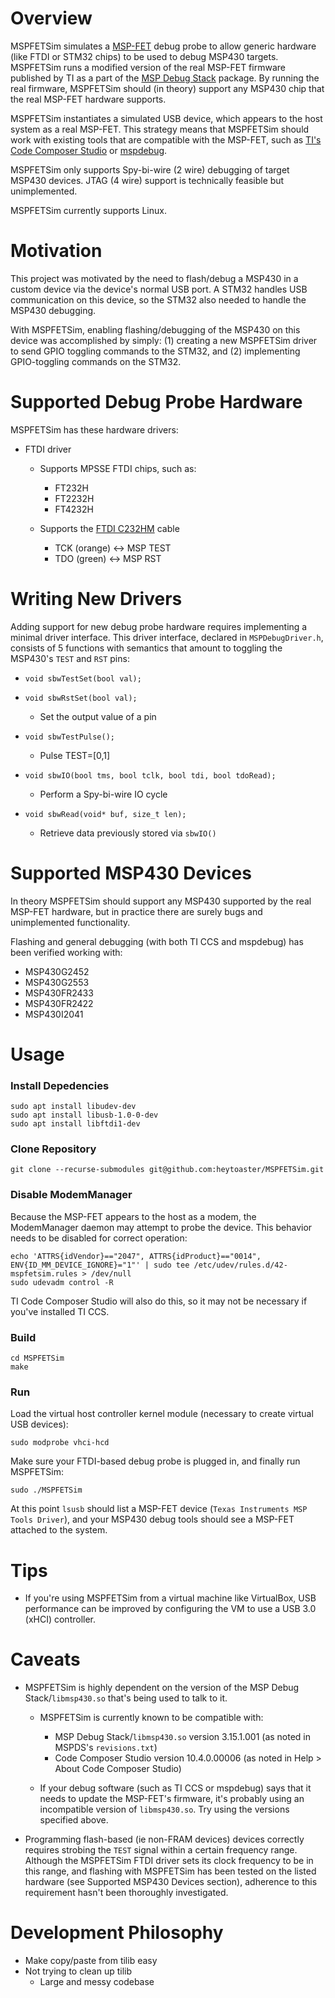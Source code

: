 # Overview

MSPFETSim simulates a [MSP-FET](https://www.ti.com/tool/MSP-FET) debug probe to allow generic hardware (like FTDI or STM32 chips) to be used to debug MSP430 targets. MSPFETSim runs a modified version of the real MSP-FET firmware published by TI as a part of the [MSP Debug Stack](https://www.ti.com/tool/MSPDS) package. By running the real firmware, MSPFETSim should (in theory) support any MSP430 chip that the real MSP-FET hardware supports.

MSPFETSim instantiates a simulated USB device, which appears to the host system as a real MSP-FET. This strategy means that MSPFETSim should work with existing tools that are compatible with the MSP-FET, such as [TI's Code Composer Studio](https://www.ti.com/tool/CCSTUDIO) or [mspdebug](https://github.com/dlbeer/mspdebug).

MSPFETSim only supports Spy-bi-wire (2 wire) debugging of target MSP430 devices. JTAG (4 wire) support is technically feasible but unimplemented.

MSPFETSim currently supports Linux.


# Motivation

This project was motivated by the need to flash/debug a MSP430 in a custom device via the device's normal USB port. A STM32 handles USB communication on this device, so the STM32 also needed to handle the MSP430 debugging.

With MSPFETSim, enabling flashing/debugging of the MSP430 on this device was accomplished by simply: (1) creating a new MSPFETSim driver to send GPIO toggling commands to the STM32, and (2) implementing GPIO-toggling commands on the STM32.


# Supported Debug Probe Hardware

MSPFETSim has these hardware drivers:

- FTDI driver
    - Supports MPSSE FTDI chips, such as:
        - FT232H
        - FT2232H
        - FT4232H
    
    - Supports the [FTDI C232HM](https://ftdichip.com/products/c232hm-ddhsl-0-2/) cable
        - TCK (orange) <-> MSP TEST
        - TDO (green) <-> MSP RST


# Writing New Drivers

Adding support for new debug probe hardware requires implementing a minimal driver interface. This driver interface, declared in `MSPDebugDriver.h`, consists of 5 functions with semantics that amount to toggling the MSP430's `TEST` and `RST` pins:

- `void sbwTestSet(bool val);`
- `void sbwRstSet(bool val);`
    - Set the output value of a pin

- `void sbwTestPulse();`
    - Pulse TEST=[0,1]

- `void sbwIO(bool tms, bool tclk, bool tdi, bool tdoRead);`
    - Perform a Spy-bi-wire IO cycle

- `void sbwRead(void* buf, size_t len);`
    - Retrieve data previously stored via `sbwIO()`


# Supported MSP430 Devices

In theory MSPFETSim should support any MSP430 supported by the real MSP-FET hardware, but in practice there are surely bugs and unimplemented functionality.

Flashing and general debugging (with both TI CCS and mspdebug) has been verified working with:

- MSP430G2452
- MSP430G2553
- MSP430FR2433
- MSP430FR2422
- MSP430I2041


# Usage

### Install Depedencies
    sudo apt install libudev-dev
    sudo apt install libusb-1.0-0-dev
    sudo apt install libftdi1-dev

### Clone Repository
    git clone --recurse-submodules git@github.com:heytoaster/MSPFETSim.git

### Disable ModemManager

Because the MSP-FET appears to the host as a modem, the ModemManager daemon may attempt to probe the device. This behavior needs to be disabled for correct operation:

    echo 'ATTRS{idVendor}=="2047", ATTRS{idProduct}=="0014", ENV{ID_MM_DEVICE_IGNORE}="1"' | sudo tee /etc/udev/rules.d/42-mspfetsim.rules > /dev/null
    sudo udevadm control -R

TI Code Composer Studio will also do this, so it may not be necessary if you've installed TI CCS.

### Build

    cd MSPFETSim
    make

### Run

Load the virtual host controller kernel module (necessary to create virtual USB devices):

    sudo modprobe vhci-hcd

Make sure your FTDI-based debug probe is plugged in, and finally run MSPFETSim:

    sudo ./MSPFETSim

At this point `lsusb` should list a MSP-FET device (`Texas Instruments MSP Tools Driver`), and your MSP430 debug tools should see a MSP-FET attached to the system.


# Tips

- If you're using MSPFETSim from a virtual machine like VirtualBox, USB performance can be improved by configuring the VM to use a USB 3.0 (xHCI) controller.


# Caveats

- MSPFETSim is highly dependent on the version of the MSP Debug Stack/`libmsp430.so` that's being used to talk to it.
    - MSPFETSim is currently known to be compatible with:
        - MSP Debug Stack/`libmsp430.so` version 3.15.1.001 (as noted in MSPDS's `revisions.txt`)
        - Code Composer Studio version 10.4.0.00006 (as noted in Help > About Code Composer Studio)
    
    - If your debug software (such as TI CCS or mspdebug) says that it needs to update the MSP-FET's firmware, it's probably using an incompatible version of `libmsp430.so`. Try using the versions specified above.

- Programming flash-based (ie non-FRAM devices) devices correctly requires strobing the `TEST` signal within a certain frequency range. Although the MSPFETSim FTDI driver sets its clock frequency to be in this range, and flashing with MSPFETSim has been tested on the listed hardware (see Supported MSP430 Devices section), adherence to this requirement hasn't been thoroughly investigated.


# Development Philosophy
- Make copy/paste from tilib easy
- Not trying to clean up tilib
    - Large and messy codebase

